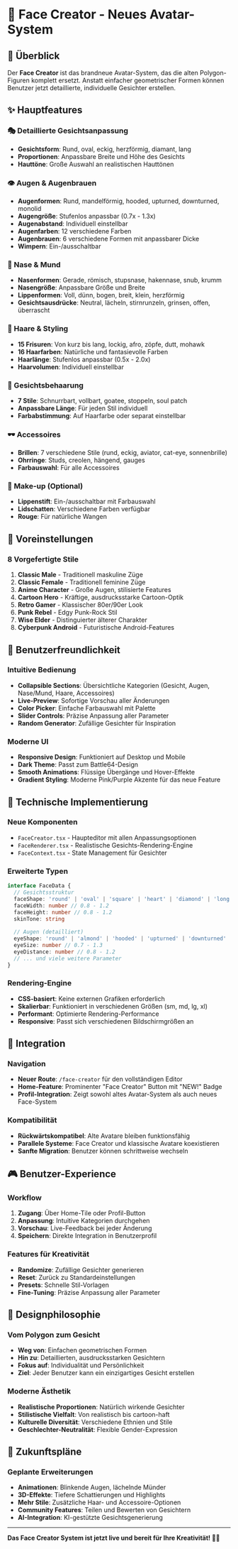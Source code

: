 # 🎨 Face Creator - Neues Avatar-System

## 🌟 Überblick

Der **Face Creator** ist das brandneue Avatar-System, das die alten Polygon-Figuren komplett ersetzt. Anstatt einfacher geometrischer Formen können Benutzer jetzt detaillierte, individuelle Gesichter erstellen.

## ✨ Hauptfeatures

### 🎭 Detaillierte Gesichtsanpassung
- **Gesichtsform**: Rund, oval, eckig, herzförmig, diamant, lang
- **Proportionen**: Anpassbare Breite und Höhe des Gesichts
- **Hauttöne**: Große Auswahl an realistischen Hauttönen

### 👁️ Augen & Augenbrauen
- **Augenformen**: Rund, mandelförmig, hooded, upturned, downturned, monolid
- **Augengröße**: Stufenlos anpassbar (0.7x - 1.3x)
- **Augenabstand**: Individuell einstellbar
- **Augenfarben**: 12 verschiedene Farben
- **Augenbrauen**: 6 verschiedene Formen mit anpassbarer Dicke
- **Wimpern**: Ein-/ausschaltbar

### 👃 Nase & Mund
- **Nasenformen**: Gerade, römisch, stupsnase, hakennase, snub, krumm
- **Nasengröße**: Anpassbare Größe und Breite
- **Lippenformen**: Voll, dünn, bogen, breit, klein, herzförmig
- **Gesichtsausdrücke**: Neutral, lächeln, stirnrunzeln, grinsen, offen, überrascht

### 💇 Haare & Styling
- **15 Frisuren**: Von kurz bis lang, lockig, afro, zöpfe, dutt, mohawk
- **16 Haarfarben**: Natürliche und fantasievolle Farben
- **Haarlänge**: Stufenlos anpassbar (0.5x - 2.0x)
- **Haarvolumen**: Individuell einstellbar

### 🧔 Gesichtsbehaarung
- **7 Stile**: Schnurrbart, vollbart, goatee, stoppeln, soul patch
- **Anpassbare Länge**: Für jeden Stil individuell
- **Farbabstimmung**: Auf Haarfarbe oder separat einstellbar

### 🕶️ Accessoires
- **Brillen**: 7 verschiedene Stile (rund, eckig, aviator, cat-eye, sonnenbrille)
- **Ohrringe**: Studs, creolen, hängend, gauges
- **Farbauswahl**: Für alle Accessoires

### 💄 Make-up (Optional)
- **Lippenstift**: Ein-/ausschaltbar mit Farbauswahl
- **Lidschatten**: Verschiedene Farben verfügbar
- **Rouge**: Für natürliche Wangen

## 🎨 Voreinstellungen

### 8 Vorgefertigte Stile
1. **Classic Male** - Traditionell maskuline Züge
2. **Classic Female** - Traditionell feminine Züge  
3. **Anime Character** - Große Augen, stilisierte Features
4. **Cartoon Hero** - Kräftige, ausdrucksstarke Cartoon-Optik
5. **Retro Gamer** - Klassischer 80er/90er Look
6. **Punk Rebel** - Edgy Punk-Rock Stil
7. **Wise Elder** - Distinguierter älterer Charakter
8. **Cyberpunk Android** - Futuristische Android-Features

## 🎯 Benutzerfreundlichkeit

### Intuitive Bedienung
- **Collapsible Sections**: Übersichtliche Kategorien (Gesicht, Augen, Nase/Mund, Haare, Accessoires)
- **Live-Preview**: Sofortige Vorschau aller Änderungen
- **Color Picker**: Einfache Farbauswahl mit Palette
- **Slider Controls**: Präzise Anpassung aller Parameter
- **Random Generator**: Zufällige Gesichter für Inspiration

### Moderne UI
- **Responsive Design**: Funktioniert auf Desktop und Mobile
- **Dark Theme**: Passt zum Battle64-Design
- **Smooth Animations**: Flüssige Übergänge und Hover-Effekte
- **Gradient Styling**: Moderne Pink/Purple Akzente für das neue Feature

## 🔧 Technische Implementierung

### Neue Komponenten
- `FaceCreator.tsx` - Haupteditor mit allen Anpassungsoptionen
- `FaceRenderer.tsx` - Realistische Gesichts-Rendering-Engine
- `FaceContext.tsx` - State Management für Gesichter

### Erweiterte Typen
```typescript
interface FaceData {
  // Gesichtsstruktur
  faceShape: 'round' | 'oval' | 'square' | 'heart' | 'diamond' | 'long'
  faceWidth: number // 0.8 - 1.2
  faceHeight: number // 0.8 - 1.2
  skinTone: string
  
  // Augen (detailliert)
  eyeShape: 'round' | 'almond' | 'hooded' | 'upturned' | 'downturned' | 'monolid'
  eyeSize: number // 0.7 - 1.3
  eyeDistance: number // 0.8 - 1.2
  // ... und viele weitere Parameter
}
```

### Rendering-Engine
- **CSS-basiert**: Keine externen Grafiken erforderlich
- **Skalierbar**: Funktioniert in verschiedenen Größen (sm, md, lg, xl)
- **Performant**: Optimierte Rendering-Performance
- **Responsive**: Passt sich verschiedenen Bildschirmgrößen an

## 🚀 Integration

### Navigation
- **Neuer Route**: `/face-creator` für den vollständigen Editor
- **Home-Feature**: Prominenter "Face Creator" Button mit "NEW!" Badge
- **Profil-Integration**: Zeigt sowohl altes Avatar-System als auch neues Face-System

### Kompatibilität
- **Rückwärtskompatibel**: Alte Avatare bleiben funktionsfähig
- **Parallele Systeme**: Face Creator und klassische Avatare koexistieren
- **Sanfte Migration**: Benutzer können schrittweise wechseln

## 🎮 Benutzer-Experience

### Workflow
1. **Zugang**: Über Home-Tile oder Profil-Button
2. **Anpassung**: Intuitive Kategorien durchgehen
3. **Vorschau**: Live-Feedback bei jeder Änderung
4. **Speichern**: Direkte Integration in Benutzerprofil

### Features für Kreativität
- **Randomize**: Zufällige Gesichter generieren
- **Reset**: Zurück zu Standardeinstellungen
- **Presets**: Schnelle Stil-Vorlagen
- **Fine-Tuning**: Präzise Anpassung aller Parameter

## 🌈 Designphilosophie

### Vom Polygon zum Gesicht
- **Weg von**: Einfachen geometrischen Formen
- **Hin zu**: Detaillierten, ausdrucksstarken Gesichtern
- **Fokus auf**: Individualität und Persönlichkeit
- **Ziel**: Jeder Benutzer kann ein einzigartiges Gesicht erstellen

### Moderne Ästhetik
- **Realistische Proportionen**: Natürlich wirkende Gesichter
- **Stilistische Vielfalt**: Von realistisch bis cartoon-haft
- **Kulturelle Diversität**: Verschiedene Ethnien und Stile
- **Geschlechter-Neutralität**: Flexible Gender-Expression

## 🔮 Zukunftspläne

### Geplante Erweiterungen
- **Animationen**: Blinkende Augen, lächelnde Münder
- **3D-Effekte**: Tiefere Schattierungen und Highlights
- **Mehr Stile**: Zusätzliche Haar- und Accessoire-Optionen
- **Community Features**: Teilen und Bewerten von Gesichtern
- **AI-Integration**: KI-gestützte Gesichtsgenerierung

---

**Das Face Creator System ist jetzt live und bereit für Ihre Kreativität! 🎨✨**